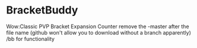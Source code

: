 # BracketBuddy
Wow:Classic PVP Bracket Expansion Counter
remove the -master after the file name (github won't allow you to download without a branch apparently)
/bb for functionality 
